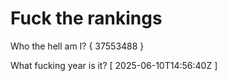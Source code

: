 # Fuck the rankings

Who the hell am I?
{ 37553488 }

What fucking year is it?
[ 2025-06-10T14:56:40Z ]
